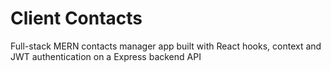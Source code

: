 # Client Contacts

Full-stack MERN contacts manager app built with React hooks, context and JWT authentication on a Express backend API
